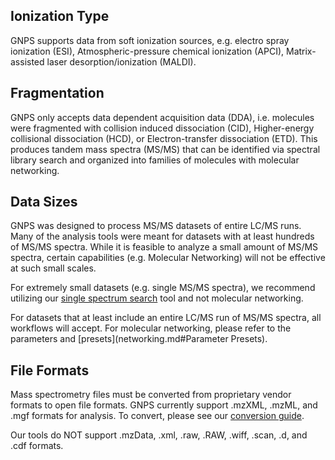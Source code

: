 ## Ionization Type

GNPS supports data from soft ionization sources, e.g. electro spray ionization (ESI), Atmospheric-pressure chemical ionization (APCI), Matrix-assisted laser desorption/ionization (MALDI).

## Fragmentation

GNPS only accepts data dependent acquisition data (DDA), i.e. molecules were fragmented with collision induced dissociation (CID), Higher-energy collisional dissociation (HCD), or Electron-transfer dissociation (ETD). This produces tandem mass spectra (MS/MS) that can be identified via spectral library search and organized into families of molecules with molecular networking.

## Data Sizes

GNPS was designed to process MS/MS datasets of entire LC/MS runs. Many of the analysis tools were meant for datasets with at least hundreds of MS/MS spectra. While it is feasible to analyze a small amount of MS/MS spectra, certain capabilities (e.g. Molecular Networking) will not be effective at such small scales.

For extremely small datasets (e.g. single MS/MS spectra), we recommend utilizing our [single spectrum search](singlespectrum.md) tool and not molecular networking.

For datasets that at least include an entire LC/MS run of MS/MS spectra, all workflows will accept. For molecular networking, please refer to the parameters and [presets](networking.md#Parameter Presets).

## File Formats

Mass spectrometry files must be converted from proprietary vendor formats to open file formats. GNPS currently support .mzXML, .mzML, and .mgf formats for analysis. To convert, please see our [conversion guide](fileconversion.md).

Our tools do NOT support .mzData, .xml, .raw, .RAW, .wiff, .scan, .d, and .cdf formats.
